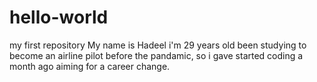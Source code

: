 # hello-world
my first repository 
My name is Hadeel i'm 29 years old been studying to become an airline pilot before the pandamic, so i gave started coding a month ago aiming for a career change.
